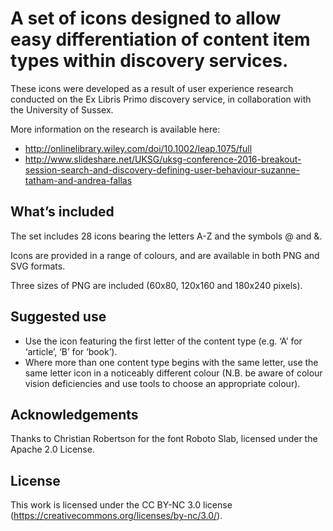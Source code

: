 # A set of icons designed to allow easy differentiation of content item types within discovery services.

These icons were developed as a result of user experience research conducted on the Ex Libris Primo discovery service, in collaboration with the University of Sussex.

More information on the research is available here:
- http://onlinelibrary.wiley.com/doi/10.1002/leap.1075/full
- http://www.slideshare.net/UKSG/uksg-conference-2016-breakout-session-search-and-discovery-defining-user-behaviour-suzanne-tatham-and-andrea-fallas

## What’s included

The set includes 28 icons bearing the letters A-Z and the symbols @ and &.

Icons are provided in a range of colours, and are available in both PNG and SVG formats.

Three sizes of PNG are included (60x80, 120x160 and 180x240 pixels).

## Suggested use

- Use the icon featuring the first letter of the content type (e.g. ‘A’ for ‘article’, ‘B’ for ‘book’).
- Where more than one content type begins with the same letter, use the same letter icon in a noticeably different colour (N.B. be aware of colour vision deficiencies and use tools to choose an appropriate colour).

## Acknowledgements

Thanks to Christian Robertson for the font Roboto Slab, licensed under the Apache 2.0 License.

## License

This work is licensed under the CC BY-NC 3.0 license (https://creativecommons.org/licenses/by-nc/3.0/).

